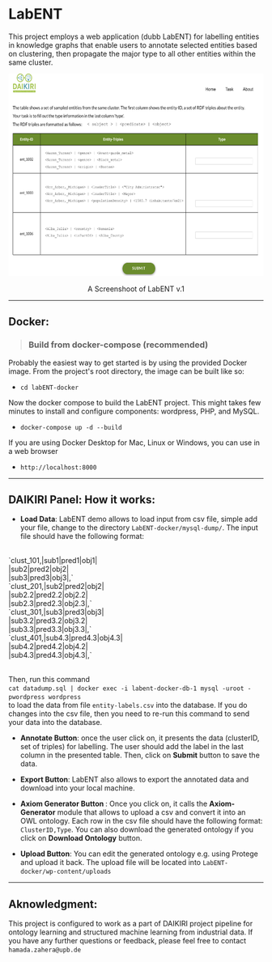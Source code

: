 # LabENT
This project employs a web application (dubb LabENT) for labelling entities in knowledge graphs that enable users to annotate selected entities based on clustering, then propagate the major type to all other entities within the same cluster. 



<p align="center">
<img src="screenshots/labENT1.png" width="800" height="400">
</p>
<p align="center">A Screenshoot of LabENT v.1</p>

---
## Docker:
> ### Build from docker-compose (recommended)
Probably the easiest way to get started is by using the provided Docker image. From the project's root directory, the image can be built like so:
* `cd labENT-docker`

Now the docker compose to build the LabENT project. This might takes few minutes to install and configure components: wordpress, PHP, and MySQL.
* `docker-compose up -d --build` 

If you are using Docker Desktop for Mac, Linux or Windows, you can use in a web browser
* `http://localhost:8000` 
---
## DAIKIRI Panel: How it works:

* <b>Load Data</b>: LabENT demo allows to load input from csv file, simple add your file, change to the directory
`LabENT-docker/mysql-dump/`. The input file should have the following format:
<br>
 `clust_101,|sub1|pred1|obj1|<br>|sub2|pred2|obj2|<br>|sub3|pred3|obj3|,`
<br> `clust_201,|sub2|pred2|obj2|<br>|sub2.2|pred2.2|obj2.2|<br>|sub2.3|pred2.3|obj2.3|,`
<br> `clust_301,|sub3|pred3|obj3|<br>|sub3.2|pred3.2|obj3.2|<br>|sub3.3|pred3.3|obj3.3|,`
<br> `clust_401,|sub4.3|pred4.3|obj4.3|<br>|sub4.2|pred4.2|obj4.2|<br>|sub4.3|pred4.3|obj4.3|,`

<br> Then, run this command <br>
`cat datadump.sql | docker exec -i labent-docker-db-1 mysql -uroot -pwordpress wordpress` <br> to load the data from file `entity-labels.csv`  into the database. If you do changes into the csv file, then you need to re-run this command to send your data into the database.

* <b>Annotate Button</b>: once the user click on, it presents the data (clusterID, set of triples) for labelling. The user should add the label in the last column in the presented table. Then, click on <b>Submit</b> button to save the data.

* <b>Export Button</b>: LabENT also allows to export the annotated data and download into your local machine.

* <b> Axiom Generator Button </b>: Once you click on, it calls the <b>Axiom-Generator</b> module that allows to upload a csv and convert it into an OWL ontology. Each row in the csv file should have the following format:
`ClusterID,Type`. You can also download the generated ontology if you click on <b>Download Ontology</b> button. 

* <b>Upload Button</b>: You can edit the generated ontology e.g. using Protege and upload it back. The upload file will be located into 
`LabENT-docker/wp-content/uploads`
---
## Aknowledgment: 
This project is configured to work as a part of DAIKIRI project pipeline for ontology learning and structured machine learning from industrial data. If you have any further questions or feedback, please feel free to contact `hamada.zahera@upb.de`





